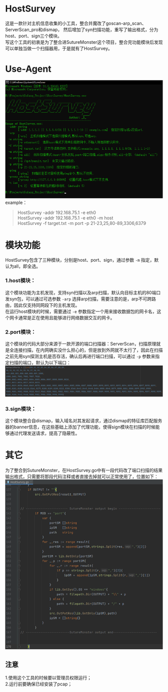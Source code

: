 # HostSurvey
这是一款针对主机信息收集的小工具，整合并魔改了goscan-arp_scan、ServerScan_pro和dismap，
然后增加了syn扫描功能，重写了输出格式，分为host、port、sign三个模块。<br>
写这个工具的初衷是为了整合进SutureMonster这个项目，整合完功能模块后发现可以单独当做一个扫描器用，于是就有了HostSurvey。<br>

# Use-Agent
![help](IMG/help.png)<br>
example：<br>
> HostSurvey -addr 192.168.75.1 -e eth0<br>
> HostSurvey -addr 192.168.75.1 -e eth0 -m host<br>
> HostSurvey -f target.txt -m port -p 21-23,25,80-89,3306,6379<br>

# 模块功能
HostSurvey包含了三种模块，分别是host、port、sign，通过参数 `-m` 指定，默认为all，即全选。<br>
### 1.host模块：
这个模块功能为主机发现，支持syn扫描以及arp扫描，默认向目标主机的80端口发syn包，可以通过可选参数 `-arp` 选择arp扫描，需要注意的是，arp不可跨路由，因此仅支持同网段下的主机发现。<br>
在运行host模块的时候，需要通过 `-e` 参数指定一个用来接收数据包的网卡名，这个网卡通常是正在使用且能够进行网络数据交互的网卡。<br>

### 2.port模块：
这个模块的代码大部分来源于一款开源的端口扫描器：ServerScan，扫描原理就是全连接扫描，在内网确实没什么担心的，但是放到外网就不太行了，因此在扫描之前先用syn探测主机是否存活，确认后再进行端口扫描，可以通过 `-p` 参数来指定扫描的端口，默认为以下端口：<br>
![ports](IMG/ports.png)<br>

### 3.sign模块：
这个模块整合自dismap，输入域名对其发起请求，通过dismap的特征库匹配服务器的banner信息，在这些基础上添加了代理功能，使得sign模块在扫描的时候能够通过代理发送请求，提高了隐蔽性。

# 其它
为了整合到SutureMonster，在HostSurvey.go中有一段代码改了端口扫描的结果输出格式，只需要将那段代码注释或者直接去掉就可以正常使用了，位置如下：<br>
![output](IMG/output.png)<br>

## 注意
1.使用这个工具的时候要以管理员权限运行；<br>
2.运行前要确保已经安装了pcap；
